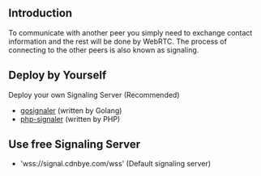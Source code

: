 ## Introduction
To communicate with another peer you simply need to exchange contact information and the rest will be done by WebRTC. The process of connecting to the other peers is also known as signaling.

## Deploy by Yourself
Deploy your own Signaling Server (Recommended)
- [gosignaler](https://github.com/cdnbye/gosignaler) (written by Golang)
- [php-signaler](https://github.com/cdnbye/php-signaler) (written by PHP)
    
## Use free Signaling Server
- 'wss://signal.cdnbye.com/wss' (Default signaling server)